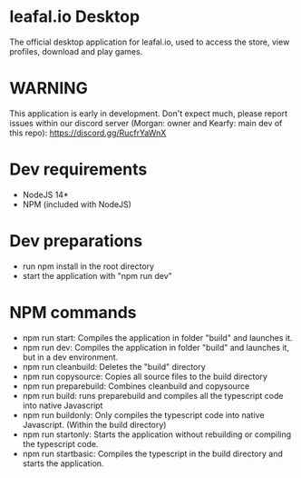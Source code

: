 # leafal.io Desktop
The official desktop application for leafal.io, used to access the store, view profiles, download and play games.

# WARNING
This application is early in development. Don't expect much, please report issues within our discord server (Morgan: owner and Kearfy: main dev of this repo): https://discord.gg/RucfrYaWnX

# Dev requirements
- NodeJS 14*
- NPM (included with NodeJS)

# Dev preparations
- run npm install in the root directory
- start the application with "npm run dev"

# NPM commands
- npm run start: Compiles the application in folder "build" and launches it.
- npm run dev: Compiles the application in folder "build" and launches it, but in a dev environment.
- npm run cleanbuild: Deletes the "build" directory
- npm run copysource: Copies all source files to the build directory
- npm run preparebuild: Combines cleanbuild and copysource
- npm run build: runs preparebuild and compiles all the typescript code into native Javascript
- npm run buildonly: Only compiles the typescript code into native Javascript. (Within the build directory)
- npm run startonly: Starts the application without rebuilding or compiling the typescript code.
- npm run startbasic: Compiles the typescript in the build directory and starts the application.